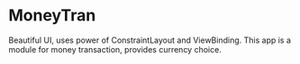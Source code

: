 # MoneyTran
Beautiful UI, uses power of ConstraintLayout and ViewBinding.
This app is a module for money transaction, provides currency choice. 
